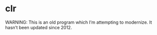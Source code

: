 # clr

WARNING: This is an old program which I’m attempting to modernize. It hasn’t
been updated since 2012.
